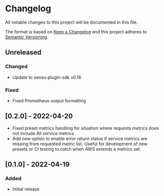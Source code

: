 # Changelog
All notable changes to this project will be documented in this file.

The format is based on [Keep a Changelog](http://keepachangelog.com/en/1.0.0/)
and this project adheres to [Semantic
Versioning](http://semver.org/spec/v2.0.0.html).

## Unreleased
### Changed
- Update to sensu-plugin-sdk v0.16
### Fixed
- Fixed Prometheus output formatting

## [0.2.0] - 2022-04-20

- Fixed preset metrics handling for situation where requests metrics does not include All service metrics
- Add new option to enable error return status if service metrics are missing from requested metric list.  Useful for development of new presets or CI testing to catch when AWS extends a metrics set. 

## [0.1.0] - 2022-04-19

### Added
- Initial release
